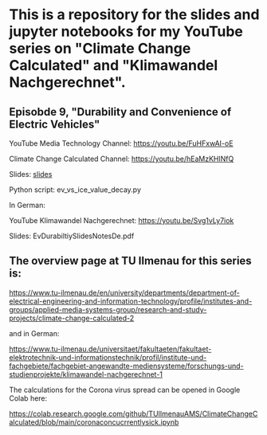 # This is a repository for the slides and jupyter notebooks for my YouTube series on "Climate Change Calculated" and "Klimawandel Nachgerechnet".

## Episobde 9, "Durability and Convenience of Electric Vehicles"

YouTube Media Technology Channel:
https://youtu.be/FuHFxwAI-oE

Climate Change Calculated Channel:
https://youtu.be/hEaMzKHlNfQ

Slides: [slides](EvDurabiltiySlidesNotesEn.pdf)

Python script: ev_vs_ice_value_decay.py

In German:

YouTube Klimawandel Nachgerechnet:
https://youtu.be/Svg1vLy7iok

Slides: EvDurabiltiySlidesNotesDe.pdf



## The overview page at TU Ilmenau for this series is:

https://www.tu-ilmenau.de/en/university/departments/department-of-electrical-engineering-and-information-technology/profile/institutes-and-groups/applied-media-systems-group/research-and-study-projects/climate-change-calculated-2

and in German:

https://www.tu-ilmenau.de/universitaet/fakultaeten/fakultaet-elektrotechnik-und-informationstechnik/profil/institute-und-fachgebiete/fachgebiet-angewandte-mediensysteme/forschungs-und-studienprojekte/klimawandel-nachgerechnet-1

The calculations for the Corona virus spread can be opened in Google Colab here:

https://colab.research.google.com/github/TUIlmenauAMS/ClimateChangeCalculated/blob/main/coronaconcucrrentlysick.ipynb
